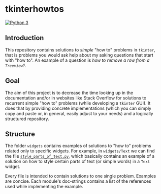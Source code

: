 # tkinterhowtos

[![Python 3](https://img.shields.io/badge/python-3-blue.svg)](https://www.python.org/downloads/)

## Introduction

This repository contains solutions to _simple_ "how to" problems in `tkinter`, 
that is problems you would ask help about my asking questions that start with 
"how to". An example of a question is _how to remove a row from a `Treeview`?_.

## Goal

The aim of this project is to decrease the time looking up in the documentation 
and/or in websites like Stack Overflow for solutions to recurrent simple 
"how to" problems (while developing a `tkinter` GUI). It does that by providing 
concrete implementations (which you can simply copy and paste or, in general, 
easily adjust to your needs) and a logically structured repository.

## Structure

The folder `widgets` contains examples of solutions to "how to" problems related 
only to specific widgets. For example, in `widgets/Text` we can find the file
[`style_parts_of_text.py`](widgets/Text/style_parts_of_text.py), which basically 
contains an  example of a solution on how to style certain parts of text (or 
simple words) in a `Text` widget.

Every file is intended to contain solutions to one single problem. Examples are 
concise. Each module's doc-strings contains a list of the references used while
implementing the example.